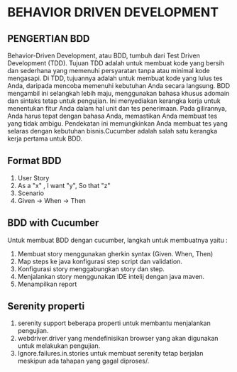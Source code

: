 # BEHAVIOR DRIVEN DEVELOPMENT

## PENGERTIAN BDD
Behavior-Driven Development, atau BDD, tumbuh dari Test Driven Development (TDD). Tujuan TDD adalah untuk membuat kode yang bersih dan sederhana yang memenuhi persyaratan
tanpa atau minimal kode mengasapi. Di TDD, tujuannya adalah untuk membuat kode yang lulus tes Anda, daripada mencoba memenuhi kebutuhan Anda secara langsung. BDD mengambil 
ini selangkah lebih maju, menggunakan bahasa khusus adomain dan sintaks tetap untuk pengujian. Ini menyediakan kerangka kerja untuk menentukan fitur Anda dalam hal unit 
dan tes penerimaan. Pada gilirannya, Anda harus tepat dengan bahasa Anda, memastikan Anda membuat tes yang tidak ambigu. Pendekatan ini memungkinkan Anda membuat tes yang
selaras dengan kebutuhan bisnis.Cucumber adalah salah satu kerangka kerja pertama untuk BDD.

## Format BDD
1. User Story
2. As a "x" , I want "y", So that "z"
3. Scenario
4. Given -> When -> Then

## BDD with Cucumber
Untuk membuat BDD dengan cucumber, langkah untuk membuatnya yaitu :
1. Membuat story
   menggunakan gherkin syntax (Given. When, Then)
2. Map steps ke java
   konfigurasi step script dan validation.
3. Konfigurasi story
   menggabungkan story dan step.
4. Menjalankan story
   menggunakan IDE intelij dengan java maven.
5. Menampilkan report

## Serenity properti
1. serenity support beberapa properti untuk membantu menjalankan pengujian.
2. webdriver.driver yang mendefinisikan browser yang akan digunakan untuk melakukan pengujian.
3. Ignore.failures.in.stories untuk membuat serenity tetap berjalan meskipun ada tahapan yang gagal diproses/. 
